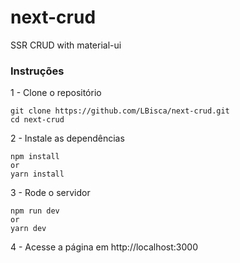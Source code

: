 # next-crud
SSR CRUD with material-ui

### Instruções

1 - Clone o repositório 

```
git clone https://github.com/LBisca/next-crud.git
cd next-crud
```

2 - Instale as dependências  

```
npm install
or
yarn install
```

3 - Rode o servidor

```
npm run dev
or
yarn dev
```

4 - Acesse a página em http://localhost:3000
